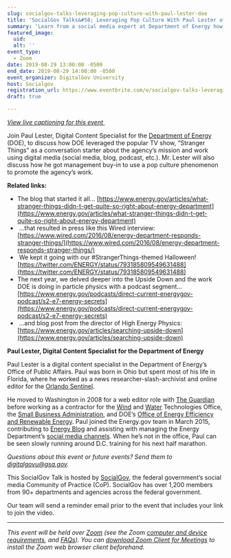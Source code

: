 ```yaml
---
slug: socialgov-talks-leveraging-pop-culture-with-paul-lester-doe
title: 'SocialGov Talks&#58; Leveraging Pop Culture With Paul Lester of the DOE'
summary: 'Learn from a social media expert at Department of Energy how to use pop culture references as a jumping off point to talk about your agency’s work&#46;  '
featured_image: 
  uid: 
  alt: ''
event_type: 
  - Zoom
date: 2019-08-29 13:00:00 -0500
end_date: 2019-08-29 14:00:00 -0500
event_organizer: DigitalGov University
host: Socialgov 
registration_url: https://www.eventbrite.com/e/socialgov-talks-leveraging-pop-culture-with-paul-lester-of-the-doe-registration-66348428937
draft: true

---
```


_[View live captioning for this event ](https://www.captionedtext.com/client/event.aspx?EventID=4113418&CustomerID=321)_

Join Paul Lester, Digital Content Specialist for the [Department of Energy](https://www.energy.gov/) (DOE), to discuss how DOE leveraged the popular TV show, “Stranger Things” as a conversation starter about the agency’s mission and work using digital media (social media, blog, podcast, etc.). Mr. Lester will also discuss how he got management buy-in to use a pop culture phenomenon to promote the agency’s work. 

**Related links:** 

- The blog that started it all… [https://www.energy.gov/articles/what-stranger-things-didn-t-get-quite-so-right-about-energy-department](https://www.energy.gov/articles/what-stranger-things-didn-t-get-quite-so-right-about-energy-department) 
-  …that resulted in press like this Wired interview: [https://www.wired.com/2016/08/energy-department-responds-stranger-things/](https://www.wired.com/2016/08/energy-department-responds-stranger-things/) 
-  We kept it going with our #StrangerThings-themed Halloween! [https://twitter.com/ENERGY/status/793185809549631488](https://twitter.com/ENERGY/status/793185809549631488) 
- The next year, we delved deeper into the Upside Down and the work DOE is doing in particle physics with a podcast segment… [https://www.energy.gov/podcasts/direct-current-energygov-podcast/s2-e7-energy-secrets](https://www.energy.gov/podcasts/direct-current-energygov-podcast/s2-e7-energy-secrets) 
-  …and blog post from the director of High Energy Physics: [https://www.energy.gov/articles/searching-upside-down](https://www.energy.gov/articles/searching-upside-down)

**Paul Lester, Digital Content Specialist for the Department of Energy**

Paul Lester is a digital content specialist in the Department of Energy’s Office of Public Affairs. Paul was born in Ohio but spent most of his life in Florida, where he worked as a news researcher-slash-archivist and online editor for the [Orlando Sentinel](http://www.orlandosentinel.com/). 

He moved to Washington in 2008 for a web editor role with [The Guardian](http://www.theguardian.com/us) before working as a contractor for the [Wind](https://www.energy.gov/node/779761) and [Water](https://www.energy.gov/node/779756) Technologies Office, the [Small Business Administration](https://www.sba.gov/), and DOE’s [Office of Energy Efficiency and Renewable Energy](https://www.energy.gov/eere/office-energy-efficiency-renewable-energy). Paul joined the Energy.gov team in March 2015, contributing to [Energy Blog](https://www.energy.gov/blog-archive) and assisting with managing the Energy Department’s [social media channels](https://www.energy.gov/about-us/web-policies/social-media). When he’s not in the office, Paul can be seen slowly running around D.C. training for his next half marathon.

_Questions about this event or future events? Send them to [digitalgovu@gsa.gov](mailto:digitalgovu@gsa.gov)._ 

This SocialGov Talk is hosted by [SocialGov](https://digital.gov/communities/social-media/), the federal government’s social media Community of Practice (CoP). SocialGov has over 1,200 members from 90+ departments and agencies across the federal government. 

Our team will send a reminder email prior to the event that includes your link to join the video. 

--- 

_This event will be held over [Zoom](https://www.zoom.us/) (see the Zoom [computer and device requirements](https://support.zoom.us/hc/en-us/articles/201362023-System-Requirements-for-PC-Mac-and-Linux), and [FAQs](https://support.zoom.us/hc/en-us/sections/200277708-Frequently-Asked-Questions)). You can [download Zoom Client for Meetings](https://zoom.us/download#client&#95;4meeting) to install the Zoom web browser client beforehand._ 
